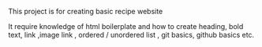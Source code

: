 This  project is for creating basic recipe website

It require knowledge of html boilerplate and how to create heading, bold text, link ,image link , ordered / unordered list , git basics, github basics etc.